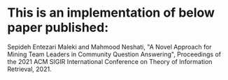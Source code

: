 # This is an implementation of below paper published:

Sepideh Entezari Maleki and Mahmood Neshati,
"A Novel Approach for Mining Team Leaders in Community Question Answering",
Proceedings of the 2021 ACM SIGIR International Conference on Theory of Information Retrieval,
2021.
